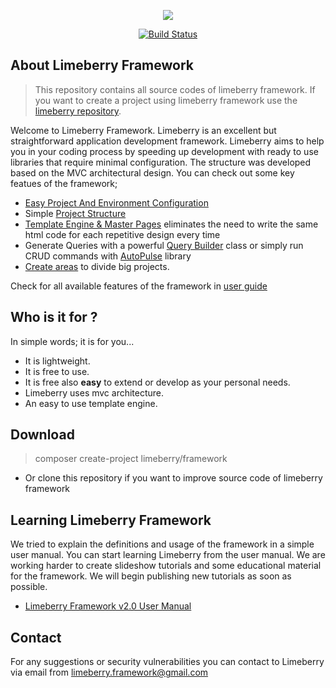 <p align="center">
  <img src="https://raw.githubusercontent.com/limeberry/docs/master/assets/img/limeberry.logo.png" />
</p>

<p align="center">
  <a href="https://travis-ci.org/limeberry/framework"> <img src="https://travis-ci.org/limeberry/framework.svg?branch=master" alt="Build Status"> </a>
</p>

## About Limeberry Framework
> This repository contains all source codes of limeberry framework. If you want to create a project using limeberry framework use the [limeberry repository](https://github.com/limeberry/limeberry).

Welcome to Limeberry Framework. Limeberry is an excellent but straightforward application development framework. Limeberry aims to help you in your coding process by speeding up development with ready to use libraries that require minimal configuration. The structure was developed based on the MVC architectural design. You can check out some key featues of the framework;
   - [Easy Project And Environment Configuration](https://limeberry.github.io/docs/configuration.html)
   - Simple [Project Structure](https://limeberry.github.io/docs/structure.html)
   - [Template Engine & Master Pages](https://limeberry.github.io/docs/masterpage.html) eliminates the need to write the same html code        for each repetitive design every time
   - Generate Queries with a powerful [Query Builder](https://limeberry.github.io/docs/querybuilder.html) class or simply run CRUD commands with [AutoPulse](https://limeberry.github.io/docs/autopulse.html) library
   - [Create areas](https://limeberry.github.io/docs/areas.html) to divide big projects.

Check for all available features of the framework in [user guide](https://limeberry.github.io/docs/index.html)

## Who is it for ?
In simple words; it is for you...
  - It is lightweight.
  - It is free to use.
  - It is free also <b>easy</b> to extend or develop as your personal needs.
  - Limeberry uses mvc architecture.
  - An easy to use template engine.


## Download
> composer create-project limeberry/framework
- Or clone this repository if you want to improve source code of limeberry framework

## Learning Limeberry Framework
We tried to explain the definitions and usage of the framework in a simple user manual. You can start learning Limeberry from the user manual. We are working harder to create slideshow tutorials and some educational material for the framework. We will begin publishing new tutorials as soon as possible.
- [Limeberry Framework v2.0 User Manual](https://limeberry.github.io/docs/index.html)



## Contact
For any suggestions or security vulnerabilities you can contact to  Limeberry via email from [limeberry.framework@gmail.com](limeberry.framework@gmail.com) 



